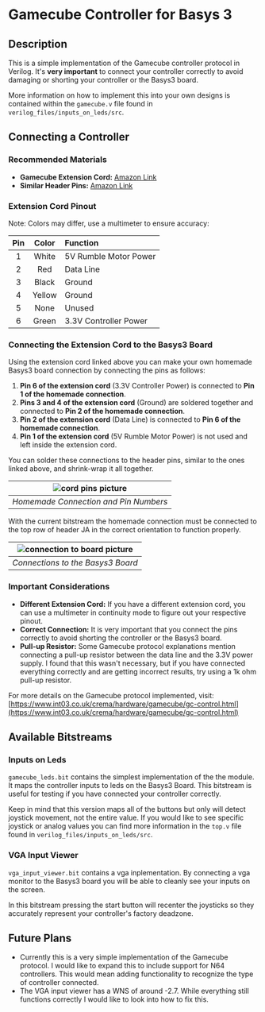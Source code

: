 #  Gamecube Controller for Basys 3

## Description

This is a simple implementation of the Gamecube controller protocol in Verilog. It's **very important** to connect your controller correctly to avoid damaging or shorting your controller or the Basys3 board.

More information on how to implement this into your own designs is contained within the `gamecube.v` file found in `verilog_files/inputs_on_leds/src`.


## Connecting a Controller

### Recommended Materials

- **Gamecube Extension Cord:** [Amazon Link](https://a.co/d/5di0RBq)
- **Similar Header Pins:** [Amazon Link](https://a.co/d/1t0p9pt)


### Extension Cord Pinout

Note: Colors may differ, use a multimeter to ensure accuracy:

| Pin | Color  | Function                |
| :-: | :----: | :---------------------- |
| 1   | White  | 5V Rumble Motor Power   |
| 2   | Red    | Data Line               |
| 3   | Black  | Ground                  |
| 4   | Yellow | Ground                  |
| 5   | None   | Unused                  |
| 6   | Green  | 3.3V Controller Power   |


### Connecting the Extension Cord to the Basys3 Board

Using the extension cord linked above you can make your own homemade Basys3 board connection by connecting the pins as follows:
1. **Pin 6 of the extension cord** (3.3V Controller Power) is connected to **Pin 1 of the homemade connection**.
2. **Pins 3 and 4 of the extension cord** (Ground) are soldered together and connected to **Pin 2 of the homemade connection**.
3. **Pin 2 of the extension cord** (Data Line) is connected to **Pin 6 of the homemade connection**.
4. **Pin 1 of the extension cord** (5V Rumble Motor Power) is not used and left inside the extension cord.

You can solder these connections to the header pins, similar to the ones linked above, and shrink-wrap it all together.

| ![cord pins picture](https://github.com/easton-mcbeth/Basys3-GameCube-Controller/blob/main/readme_images/gamecube_connection.png) |
| :-------------------------------: |
| *Homemade Connection and Pin Numbers* |

With the current bitstream the homemade connection must be connected to the top row of header JA in the correct orientation to function properly.

| ![connection to board picture](https://github.com/easton-mcbeth/Basys3-GameCube-Controller/blob/main/readme_images/connection_to_board.png) |
| :-------------------------------: |
| *Connections to the Basys3 Board* |


### Important Considerations

- **Different Extension Cord:** If you have a different extension cord, you can use a multimeter in continuity mode to figure out your respective pinout.
- **Correct Connection:** It is very important that you connect the pins correctly to avoid shorting the controller or the Basys3 board.
- **Pull-up Resistor:** Some Gamecube protocol explanations mention connecting a pull-up resistor between the data line and the 3.3V power supply. I found that this wasn't necessary, but if you have connected everything correctly and are getting incorrect results, try using a 1k ohm pull-up resistor.

For more details on the Gamecube protocol implemented, visit: [https://www.int03.co.uk/crema/hardware/gamecube/gc-control.html](https://www.int03.co.uk/crema/hardware/gamecube/gc-control.html)


## Available Bitstreams

### Inputs on Leds

`gamecube_leds.bit` contains the simplest implementation of the the module. It maps the controller inputs to leds on the Basys3 Board. This bitstream is useful for testing if you have connected your controller correctly. 

Keep in mind that this version maps all of the buttons but only will detect joystick movement, not the entire value. If you would like to see specific joystick or analog values you can find more information in the `top.v` file found in `verilog_files/inputs_on_leds/src`.

### VGA Input Viewer

`vga_input_viewer.bit` contains a vga inplementation. By connecting a vga monitor to the Basys3 board you will be able to cleanly see your inputs on the screen. 

In this bitstream pressing the start button will recenter the joysticks so they accurately represent your controller's factory deadzone.

## Future Plans

- Currently this is a very simple implementation of the Gamecube protocol. I would like to expand this to include support for N64 controllers. This would mean adding functionality to recognize the type of controller connected.
- The VGA input viewer has a WNS of around -2.7. While everything still functions correctly I would like to look into how to fix this.